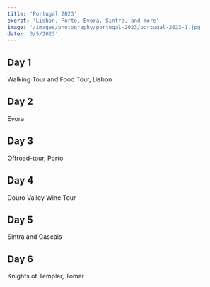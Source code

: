 ```yaml
--- 
title: 'Portugal 2023' 
exerpt: 'Lisbon, Porto, Evora, Sintra, and more'
image: '/images/photography/portugal-2023/portugal-2023-1.jpg'
date: '3/5/2023'
--- 
```


## Day 1 

Walking Tour and Food Tour, Lisbon

## Day 2 

Evora

## Day 3 

Offroad-tour, Porto

## Day 4 

Douro Valley Wine Tour 

## Day 5 

Sintra and Cascais

## Day 6 

Knights of Templar, Tomar
